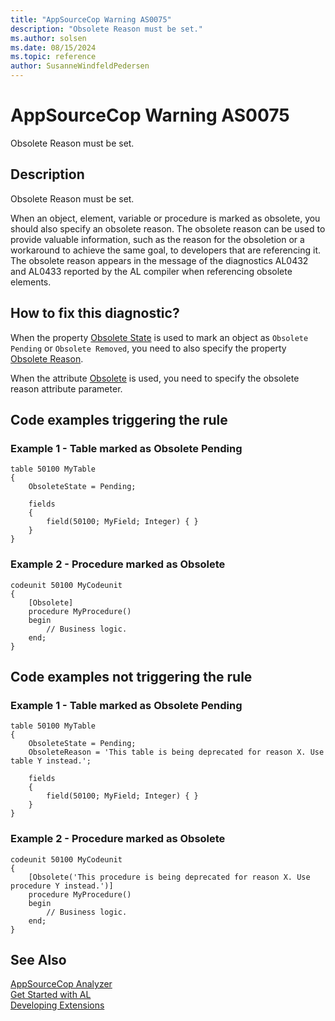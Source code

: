 ```yaml
---
title: "AppSourceCop Warning AS0075"
description: "Obsolete Reason must be set."
ms.author: solsen
ms.date: 08/15/2024
ms.topic: reference
author: SusanneWindfeldPedersen
---
```

[//]: # (START>DO_NOT_EDIT)
[//]: # (IMPORTANT:Do not edit any of the content between here and the END>DO_NOT_EDIT.)
[//]: # (Any modifications should be made in the .xml files in the ModernDev repo.)
# AppSourceCop Warning AS0075
Obsolete Reason must be set.

## Description
Obsolete Reason must be set.

[//]: # (IMPORTANT: END>DO_NOT_EDIT)

When an object, element, variable or procedure is marked as obsolete, you should also specify an obsolete reason. The obsolete reason can be used to provide valuable information, such as the reason for the obsoletion or a workaround to achieve the same goal, to developers that are referencing it. The obsolete reason appears in the message of the diagnostics AL0432 and AL0433 reported by the AL compiler when referencing obsolete elements.

## How to fix this diagnostic?

When the property [Obsolete State](../properties/devenv-obsoletestate-property.md) is used to mark an object as `Obsolete Pending` or `Obsolete Removed`, you need to also specify the property [Obsolete Reason](../properties/devenv-obsoletereason-property.md).

When the attribute [Obsolete](/dynamics365/business-central/dev-itpro/developer/attributes/devenv-obsolete-attribute) is used, you need to specify the obsolete reason attribute parameter.

## Code examples triggering the rule

### Example 1 - Table marked as Obsolete Pending

```AL
table 50100 MyTable
{
    ObsoleteState = Pending;

    fields
    {
        field(50100; MyField; Integer) { }
    }
}
```

### Example 2 - Procedure marked as Obsolete

```AL
codeunit 50100 MyCodeunit
{
    [Obsolete]
    procedure MyProcedure()
    begin
        // Business logic.
    end;
}
```

## Code examples not triggering the rule

### Example 1 - Table marked as Obsolete Pending

```AL
table 50100 MyTable
{
    ObsoleteState = Pending;
    ObsoleteReason = 'This table is being deprecated for reason X. Use table Y instead.';

    fields
    {
        field(50100; MyField; Integer) { }
    }
}
```

### Example 2 - Procedure marked as Obsolete

```AL
codeunit 50100 MyCodeunit
{
    [Obsolete('This procedure is being deprecated for reason X. Use procedure Y instead.')]
    procedure MyProcedure()
    begin
        // Business logic.
    end;
}
```

## See Also  
[AppSourceCop Analyzer](appsourcecop.md)  
[Get Started with AL](../devenv-get-started.md)  
[Developing Extensions](../devenv-dev-overview.md)